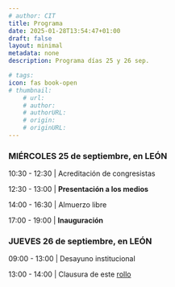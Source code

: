 ```yaml
---
# author: CIT
title: Programa
date: 2025-01-28T13:54:47+01:00
draft: false
layout: minimal 
metadata: none
description: Programa días 25 y 26 sep.

# tags: 
icon: fas book-open
# thumbnail: 
    # url: 
    # author: 
    # authorURL: 
    # origin: 
    # originURL: 
---
```

### MIÉRCOLES 25 de septiembre, en LEÓN

10:30 - 12:30 | Acreditación de congresistas

12:30 - 13:00 | **Presentación a los medios**

14:00 - 16:30 | Almuerzo libre

17:00 - 19:00 | **Inauguración**

### JUEVES 26 de septiembre, en LEÓN

09:00 - 13:00 | Desayuno institucional

13:00 - 14:00 | Clausura de este [rollo](#)